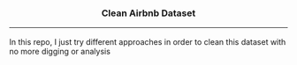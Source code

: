 <h3 align="center"> Clean Airbnb Dataset <hr></h3>

In this repo, I just try different approaches in order to clean this dataset with no more digging or analysis 
